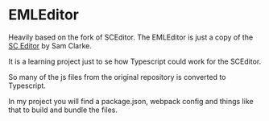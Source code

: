 
# EMLEditor


Heavily based on the fork of SCEditor. The EMLEditor is just a copy of the [SC Editor](https://www.sceditor.com/) by Sam Clarke.

It is a learning project just to se how Typescript could work for the SCEditor.

So many of the js files from the original repository is converted to Typescript.

In my project you will find a package.json, webpack config and things like that to build and bundle the files.
